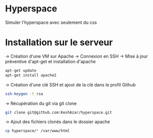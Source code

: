 # Hyperspace
Simuler l'hyperspace avec seulement du css

# Installation sur le serveur
-> Création d'une VM sur Apache
-> Connexion en SSH
-> Mise à jour préventive d'apt-get et installation d'apache
```sh
apt-get update
apt-get install apache2
```
-> Création d'une clé SSH et ajout de la clé dans le profil Github
``` sh
ssh-keygen -t rsa
```
-> Récupération du git via git clone 
``` sh
git clone git@github.com:KeshAzar/hyperspace.git
```
-> Ajout des fichiers clonés dans le dossier apache
```sh
cp hyperspace/* /var/www/html
```
